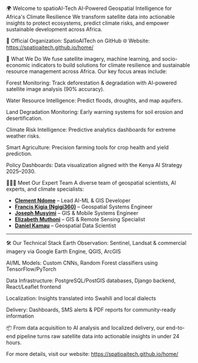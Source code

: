 🌍 Welcome to spatioAI-Tech
AI-Powered Geospatial Intelligence for Africa's Climate Resilience
We transform satellite data into actionable insights to protect ecosystems, predict climate risks, and empower sustainable development across Africa.

🔗 Official Organization: SpatioAITech on GitHub
🌐 Website: https://spatioaitech.github.io/home/

🚀 What We Do
We fuse satellite imagery, machine learning, and socio-economic indicators to build solutions for climate resilience and sustainable resource management across Africa.
Our key focus areas include:

Forest Monitoring: Track deforestation & degradation with AI-powered satellite image analysis (90% accuracy).

Water Resource Intelligence: Predict floods, droughts, and map aquifers.

Land Degradation Monitoring: Early warning systems for soil erosion and desertification.

Climate Risk Intelligence: Predictive analytics dashboards for extreme weather risks.

Smart Agriculture: Precision farming tools for crop health and yield prediction.

Policy Dashboards: Data visualization aligned with the Kenya AI Strategy 2025–2030.

👩🏽‍💻 Meet Our Expert Team
A diverse team of geospatial scientists, AI experts, and climate specialists:

- [**Clement Ndome**](https://github.com/ClementNdome) – Lead AI-ML & GIS Developer  
- [**Francis Kigia (Ngigi360)**](https://github.com/Ngigi360) – Geospatial Systems Engineer  
- [**Joseph Musyimi**](https://github.com/josephmusyimi) – GIS & Mobile Systems Engineer  
- [**Elizabeth Muthoni**](https://github.com/elizabethmuraya) – GIS & Remote Sensing Specialist  
- [**Daniel Kamau**](https://github.com/dannyvildan) – Geospatial Data Scientist

---
🛠 Our Technical Stack
Earth Observation: Sentinel, Landsat & commercial imagery via Google Earth Engine, QGIS, ArcGIS

AI/ML Models: Custom CNNs, Random Forest classifiers using TensorFlow/PyTorch

Data Infrastructure: PostgreSQL/PostGIS databases, Django backend, React/Leaflet frontend

Localization: Insights translated into Swahili and local dialects

Delivery: Dashboards, SMS alerts & PDF reports for community-ready information

📦 From data acquisition to AI analysis and localized delivery, our end-to-end pipeline turns raw satellite data into actionable insights in under 24 hours.

For more details, visit our website: https://spatioaitech.github.io/home/
